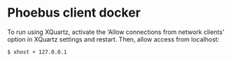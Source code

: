 # Phoebus client docker



To run using XQuartz, activate the ‘Allow connections from network clients’ option in XQuartz settings and restart. Then, allow access from localhost:
```
$ xhost + 127.0.0.1
```